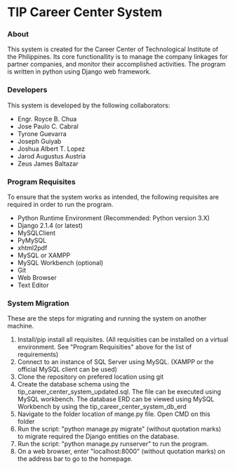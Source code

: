 <h1>TIP Career Center System</h1>

<h3>About</h3>
<p>This system is created for the Career Center of Technological Institute of the Philippines. Its core functionallity is to manage the company linkages for partner companies, and monitor their accomplished activities. The program is written in python using Django web framework.</p>

<h3>Developers</h3>
<p>This system is developed by the following collaborators:</p>
<ul>
  <li>Engr. Royce B. Chua</li>
  <li>Jose Paulo C. Cabral</li>
  <li>Tyrone Guevarra</li>
  <li>Joseph Guiyab</li>
  <li>Joshua Albert T. Lopez</li>
  <li>Jarod Augustus Austria</li>
  <li>Zeus James Baltazar</li>
</ul>

<h3>Program Requisites</h3>
<p>To ensure that the system works as intended, the following requisites are required in order to run the program.</p>
<ul>
  <li>Python Runtime Environment (Recommended: Python version 3.X)</li>
  <li>Django 2.1.4 (or latest)</li>
  <li>MySQLClient</li>
  <li>PyMySQL</li>
  <li>xhtml2pdf</li>
  <li>MySQL or XAMPP</li>
  <li>MySQL Workbench (optional)</li>
  <li>Git</li>
  <li>Web Browser</li>
  <li>Text Editor</li>
</ul>
  
<h3>System Migration</h3>
<p>These are the steps for migrating and running the system on another machine.</p>
<ol>
  <li>Install/pip install all requisites. (All requisities can be installed on a virtual environment. See "Program Requisities" above for the list of requirements)</li>
  <li>Connect to an instance of SQL Server using MySQL. (XAMPP or the official MySQL client can be used)</li>
  <li>Clone the repository on prefered location using git</li>
  <li>Create the database schema using the tip_career_center_system_updated.sql. The file can be executed using MySQL workbench. The database ERD can be viewed using MySQL Workbench by using the tip_career_center_system_db_erd</li>
  <li>Navigate to the folder location of mange.py file. Open CMD on this folder</li>
  <li>Run the script: "python manage.py migrate" (without quotation marks) to migrate required the Django entities on the database.</li>
  <li>Run the script: "python manage.py runserver" to run the program.</li>
  <li>On a web browser, enter "localhost:8000" (without quotation marks) on the address bar to go to the homepage.</li>
</ol>
